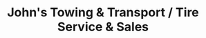 ---
title: "John's Towing & Transport / Tire Service & Sales"
url: /berwick/johns-towing-and-transport-tire-service-and-sales/
shop: car repair
---